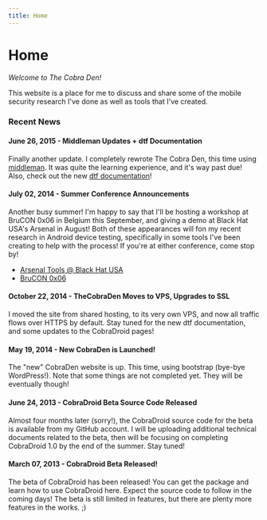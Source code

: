 ```yaml
---
title: Home
---
```

# Home
_Welcome to The Cobra Den!_

This website is a place for me to discuss and share some of the mobile security research I've done as well as tools that I've created.

### Recent News

#### June 26, 2015 - Middleman Updates + dtf Documentation
Finally another update.  I completely rewrote The Cobra Den, this time using [middleman](https://middlemanapp.com/).  It was quite the learning experience, and it's way past due!  Also, check out the new [dtf documentation](/projects/dtf/)!

#### July 02, 2014 - Summer Conference Announcements
Another busy summer! I'm happy to say that I'll be hosting a workshop at BruCON 0x06 in Belgium this September, and giving a demo at Black Hat USA's Arsenal in August! Both of these appearances will fon my recent research in Android device testing, specifically in some tools I've been creating to help with the process! If you're at either conference, come stop by!

* [Arsenal Tools @ Black Hat USA](https://www.blackhat.com/us-14/arsenal.html#Valletta)
* [BruCON 0x06](https://http://blog.brucon.org/2014/05/hello-there-bruconneers-over-past-month.html)


#### October 22, 2014 - TheCobraDen Moves to VPS, Upgrades to SSL
I moved the site from shared hosting, to its very own VPS, and now all traffic flows over HTTPS by default. Stay tuned for the new dtf documentation, and some updates to the CobraDroid pages!


#### May 19, 2014 - New CobraDen is Launched!
The "new" CobraDen website is up. This time, using bootstrap (bye-bye WordPress!). Note that some things are not completed yet. They will be eventually though!


#### June 24, 2013 - CobraDroid Beta Source Code Released
Almost four months later (sorry!), the CobraDroid source code for the beta is available from my GitHub account. I will be uploading additional technical documents related to the beta, then will be focusing on completing CobraDroid 1.0 by the end of the summer. Stay tuned!


#### March 07, 2013 - CobraDroid Beta Released!
The beta of CobraDroid has been released! You can get the package and learn how to use CobraDroid here. Expect the source code to follow in the coming days! The beta is still limited in features, but there are plenty more features in the works. ;)

